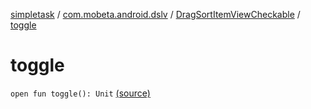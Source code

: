 [simpletask](../../index.md) / [com.mobeta.android.dslv](../index.md) / [DragSortItemViewCheckable](index.md) / [toggle](.)

# toggle

`open fun toggle(): Unit` [(source)](https://github.com/mpcjanssen/simpletask-android/blob/master/src/main/java/com/mobeta/android/dslv/DragSortItemViewCheckable.java#L42)